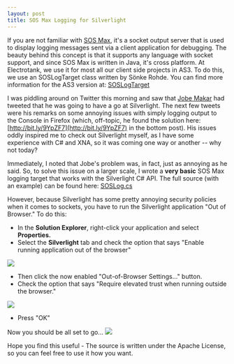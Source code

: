 ```yaml
---
layout: post
title: SOS Max Logging for Silverlight
---
```

If you are not familiar with [SOS Max](http://www.sos.powerflasher.com/developer-tools/sosmax/home/?L=122), it's a socket output server that is used to display logging messages sent via a client application for debugging. The beauty behind this concept is that it supports any language with socket support, and since SOS Max is written in Java, it's cross platform. At Electrotank, we use it for most all our client side projects in AS3. To do this, we use an SOSLogTarget class written by Sönke Rohde. You  can find more information for the AS3 version at:  [SOSLogTarget](http://soenkerohde.com/2008/08/sos-logging-target/)  
  
[](http://soenkerohde.com/2008/08/sos-logging-target/)I was piddling around on Twitter this morning and saw that [Jobe Makar](http://jobemakar.blogspot.com/) had tweeted that he was going to have a go at Silverlight. The next few tweets were his remarks on some annoying issues with simply logging output to the Console in Firefox (which, off-topic, he found the solution here: [http://bit.ly/9YpZF7](http://bit.ly/9YpZF7) in the bottom post). His issues oddly inspired me to check out Silverlight myself, as I have some experience with C# and XNA, so it was coming one way or another -- why not today?  
  
Immediately, I noted that Jobe's problem was, in fact, just as annoying as he said. So, to solve this issue on a larger scale, I wrote a **very basic** SOS Max logging target that works with the Silverlight C# API. The full source (with an example) can be found here:  [SOSLog.cs](http://github.com/mbolt35/OpenSource/raw/master/blogspot/silverlight/Bolt/CSharp/SOSLog.cs)

However, because Silverlight has some pretty annoying security policies when it comes to sockets, you have to run the Silverlight application "Out of Browser." To do this:  
*   In the **Solution Explorer**, right-click your application and select **Properties.**
*   Select the **Silverlight** tab and check the option that says "Enable running application out of the browser"

[![](http://2.bp.blogspot.com/_yO39pG0HdLE/TF27dhgkI6I/AAAAAAAAACk/_Tiptox_Jog/s320/silver-light1.png)](http://2.bp.blogspot.com/_yO39pG0HdLE/TF27dhgkI6I/AAAAAAAAACk/_Tiptox_Jog/s1600/silver-light1.png)

  

*   Then click the now enabled "Out-of-Browser Settings..." button.
*   Check the option that says "Require elevated trust when running outside the browser."

[](http://4.bp.blogspot.com/_yO39pG0HdLE/TF26yzWldVI/AAAAAAAAACc/hSnO1wLMBt4/s1600/silver-light1.png) [![](http://1.bp.blogspot.com/_yO39pG0HdLE/TF24wW6MBmI/AAAAAAAAACM/LY1n6fwttxI/s400/silver-light2.png)](http://1.bp.blogspot.com/_yO39pG0HdLE/TF24wW6MBmI/AAAAAAAAACM/LY1n6fwttxI/s1600/silver-light2.png)  

*   Press "OK"

Now you should be all set to go... 
[![](http://2.bp.blogspot.com/_yO39pG0HdLE/TF25Okm80NI/AAAAAAAAACU/JjgOe7-QtYc/s400/silverlight3.png)](http://2.bp.blogspot.com/_yO39pG0HdLE/TF25Okm80NI/AAAAAAAAACU/JjgOe7-QtYc/s1600/silverlight3.png)

Hope you find this useful - The source is written under the Apache License, so you can feel free to use it how you want.
